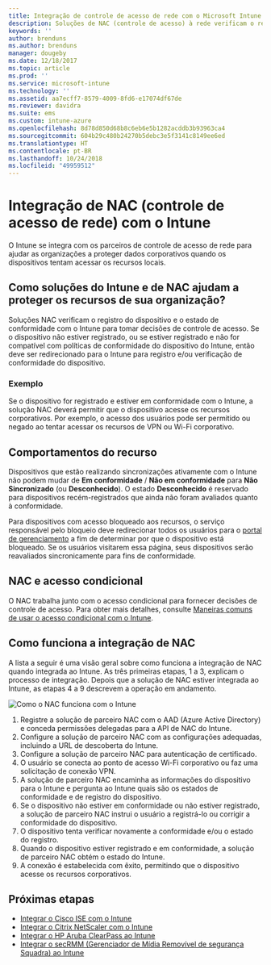 ```yaml
---
title: Integração de controle de acesso de rede com o Microsoft Intune – Azure | Microsoft Docs
description: Soluções de NAC (controle de acesso) à rede verificam o registro e a conformidade para dispositivos com o Intune. NAC inclui determinados comportamentos e funciona com acesso condicional. Veja as etapas para integração e obtenha uma lista de soluções de parceiros.
keywords: ''
author: brenduns
ms.author: brenduns
manager: dougeby
ms.date: 12/18/2017
ms.topic: article
ms.prod: ''
ms.service: microsoft-intune
ms.technology: ''
ms.assetid: aa7ecff7-8579-4009-8fd6-e17074df67de
ms.reviewer: davidra
ms.suite: ems
ms.custom: intune-azure
ms.openlocfilehash: 8d78d850d68b8c6eb6e5b1282acddb3b93963ca4
ms.sourcegitcommit: 604b29c480b24270b5debc3e5f3141c8149ee6ed
ms.translationtype: HT
ms.contentlocale: pt-BR
ms.lasthandoff: 10/24/2018
ms.locfileid: "49959512"
---
```

# <a name="network-access-control-nac-integration-with-intune"></a>Integração de NAC (controle de acesso de rede) com o Intune

O Intune se integra com os parceiros de controle de acesso de rede para ajudar as organizações a proteger dados corporativos quando os dispositivos tentam acessar os recursos locais.

## <a name="how-do-intune-and-nac-solutions-help-protect-your-organization-resources"></a>Como soluções do Intune e de NAC ajudam a proteger os recursos de sua organização?

Soluções NAC verificam o registro do dispositivo e o estado de conformidade com o Intune para tomar decisões de controle de acesso. Se o dispositivo não estiver registrado, ou se estiver registrado e não for compatível com políticas de conformidade do dispositivo do Intune, então deve ser redirecionado para o Intune para registro e/ou verificação de conformidade do dispositivo.

### <a name="example"></a>Exemplo

Se o dispositivo for registrado e estiver em conformidade com o Intune, a solução NAC deverá permitir que o dispositivo acesse os recursos corporativos. Por exemplo, o acesso dos usuários pode ser permitido ou negado ao tentar acessar os recursos de VPN ou Wi-Fi corporativo.

## <a name="feature-behaviors"></a>Comportamentos do recurso

Dispositivos que estão realizando sincronizações ativamente com o Intune não podem mudar de **Em conformidade** / **Não em conformidade** para **Não Sincronizado** (ou **Desconhecido**). O estado **Desconhecido** é reservado para dispositivos recém-registrados que ainda não foram avaliados quanto à conformidade.

Para dispositivos com acesso bloqueado aos recursos, o serviço responsável pelo bloqueio deve redirecionar todos os usuários para o [portal de gerenciamento](https://portal.manage.microsoft.com) a fim de determinar por que o dispositivo está bloqueado.  Se os usuários visitarem essa página, seus dispositivos serão reavaliados sincronicamente para fins de conformidade.

## <a name="nac-and-conditional-access"></a>NAC e acesso condicional

O NAC trabalha junto com o acesso condicional para fornecer decisões de controle de acesso. Para obter mais detalhes, consulte [Maneiras comuns de usar o acesso condicional com o Intune](conditional-access-intune-common-ways-use.md).

## <a name="how-the-nac-integration-works"></a>Como funciona a integração de NAC

A lista a seguir é uma visão geral sobre como funciona a integração de NAC quando integrada ao Intune. As três primeiras etapas, 1 a 3, explicam o processo de integração. Depois que a solução de NAC estiver integrada ao Intune, as etapas 4 a 9 descrevem a operação em andamento.

![Como o NAC funciona com o Intune](./media/ca-intune-common-ways-2.png)

1. Registre a solução de parceiro NAC com o AAD (Azure Active Directory) e conceda permissões delegadas para a API de NAC do Intune.
2. Configure a solução de parceiro NAC com as configurações adequadas, incluindo a URL de descoberta do Intune.
3. Configure a solução de parceiro NAC para autenticação de certificado.
4. O usuário se conecta ao ponto de acesso Wi-Fi corporativo ou faz uma solicitação de conexão VPN.
5. A solução de parceiro NAC encaminha as informações do dispositivo para o Intune e pergunta ao Intune quais são os estados de conformidade e de registro do dispositivo.
6. Se o dispositivo não estiver em conformidade ou não estiver registrado, a solução de parceiro NAC instrui o usuário a registrá-lo ou corrigir a conformidade do dispositivo.
7. O dispositivo tenta verificar novamente a conformidade e/ou o estado do registro.
8. Quando o dispositivo estiver registrado e em conformidade, a solução de parceiro NAC obtém o estado do Intune.
9. A conexão é estabelecida com êxito, permitindo que o dispositivo acesse os recursos corporativos.

## <a name="next-steps"></a>Próximas etapas

- [Integrar o Cisco ISE com o Intune](http://www.cisco.com/c/en/us/td/docs/security/ise/2-1/admin_guide/b_ise_admin_guide_21/b_ise_admin_guide_20_chapter_01000.html)
- [Integrar o Citrix NetScaler com o Intune](http://docs.citrix.com/en-us/netscaler-gateway/12/microsoft-intune-integration/configuring-network-access-control-device-check-for-netscaler-gateway-virtual-server-for-single-factor-authentication-deployment.html)
- [Integrar o HP Aruba ClearPass ao Intune](https://support.arubanetworks.com/Documentation/tabid/77/DMXModule/512/Command/Core_Download/Default.aspx?EntryId=31271)
- [Integrar o secRMM (Gerenciador de Mídia Removível de segurança Squadra) ao Intune](http://www.squadratechnologies.com/StaticContent/ProductDownload/secRMM/9.9.0.0/secRMMIntuneAccessControlSetupGuide.pdf)
